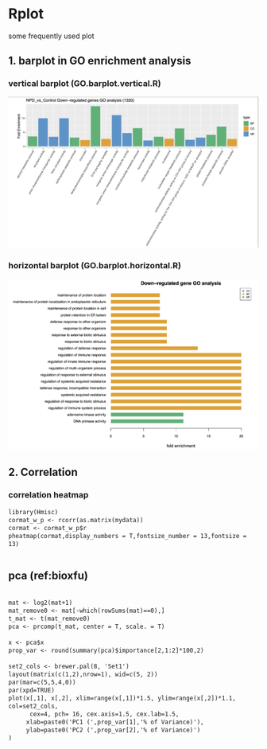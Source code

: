 # Rplot
some frequently used plot 

## 1. barplot in GO enrichment analysis
### vertical barplot (GO.barplot.vertical.R)

![paper](https://github.com/mayupsc/figures_in_ReadMe/blob/master/vertical.png)
### horizontal barplot (GO.barplot.horizontal.R)

![paper](https://github.com/mayupsc/figures_in_ReadMe/blob/master/horizontal.png)



## 2. Correlation

### correlation heatmap

```
library(Hmisc)
cormat_w_p <- rcorr(as.matrix(mydata))
cormat <- cormat_w_p$r
pheatmap(cormat,display_numbers = T,fontsize_number = 13,fontsize = 13)
```

```
```
## pca (ref:bioxfu)
```

mat <- log2(mat+1)
mat_remove0 <- mat[-which(rowSums(mat)==0),]
t_mat <- t(mat_remove0)
pca <- prcomp(t_mat, center = T, scale. = T)

x <- pca$x
prop_var <- round(summary(pca)$importance[2,1:2]*100,2)

set2_cols <- brewer.pal(8, 'Set1')
layout(matrix(c(1,2),nrow=1), wid=c(5, 2))
par(mar=c(5,5,4,0))
par(xpd=TRUE)
plot(x[,1], x[,2], xlim=range(x[,1])*1.5, ylim=range(x[,2])*1.1, col=set2_cols,
      cex=4, pch= 16, cex.axis=1.5, cex.lab=1.5,
     xlab=paste0('PC1 (',prop_var[1],'% of Variance)'),
     ylab=paste0('PC2 (',prop_var[2],'% of Variance)')
)
```

